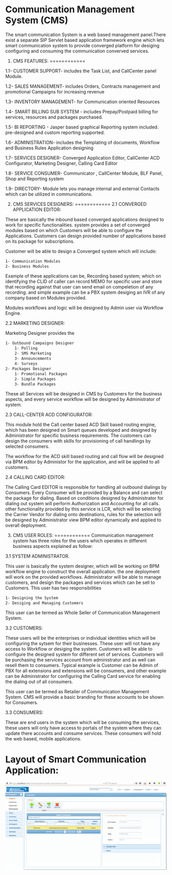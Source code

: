 # Communication Management System (CMS)

The smart communication System is a web based management panel.There exist a separate SIP Servlet based application framework engine which lets smart communication system to provide converged platform for desiging configuring and consuming the communication converved services. 

1. CMS FEATURES:
============

1.1- CUSTOMER SUPPORT- includes the Task List, and CallCenter panel Module.

1.2- SALES MANAGEMENT-  includes Orders, Contracts management and promotional Campaigns for increasing revenue

1.3- INVENTORY MANAGEMENT- for Communication oriented Resources

1.4- SMART BILLING SUB SYSTEM - includes Prepay/Postpaid billing for services, resources and packages purchased.

1.5- BI REPORTING - Jasper based graphical Reporting system included. pre-designed and custom reporting supported.

1.6- ADMINISTRATION-  includes the Templating of documents, Workflow and Business Rules Application designing

1.7- SERVICES DESIGNER- Converged Application Editor, CallCenter ACD Configurator, Marketing Designer, Calling Card Editor

1.8- SERVICE CONSUMER- Communicator , CallCenter Module, BLF Panel, Shop and Reporting system

1.9- DIRECTORY-  Module lets you manage internal and external Contacts which can be utilized in communications.



2. CMS SERVICES DESIGNERS:
============
2.1 CONVERGED APPLICATION EDITOR:
    
These are basically the inbound based converged applications designed to work for specific functionalities. system provides a set of converged modules based on which Customers will be able to configure the Applications. Customers can design provided number of applications based on its package for subscriptions. 

Customer will be able to design a Converged system which will include:

    1- Communication Modules
    2- Business Modules 

Example of these applications can be, Recording based system; which on identifying the CLID of caller can record MEMO for specific user and store that recording against that user can send email on compeletion of any recording. and simple example can be a PBX system desiging an IVR of any company based on Modules provided. 

Modules workflows and logic will be designed by Admin user via Workflow Engine. 

2.2 MARKETING DESIGNER:

Marketing Designer provides the 
    
    1- Outbound Campaigns Designer
        1- Polling
        2- SMS Marketing
        3- Announcements
        4- Surveys
    2- Packages Designer
        1- Promotional Packages
        2- Simple Packages
        3- Bundle Packages
        
These all Services will be designed in CMS by Customers for the business aspects, and every service workflow will be designed by Administrator of system. 


2.3 CALL-CENTER ACD CONFIGURATOR:

This module hold the Call center based ACD Skill based routing engine, which has been designed on Smart queues developed and designed by Administrator for specific business requirements. The customers can design the consumers with skills for provisioning of call handlings by selected consumers. 

The workflow for the ACD skill based routing and call flow will be designed via BPM editor by Administor for the application, and will be applied to all customers. 

2.4 CALLING CARD EDITOR:

The Calling Card EDITOR is responsible for handling all outbound dialings by Consumers. Every Consumer will be provided by a Balance and can select the package for dialing. Based on conditions designed by Administrator for dialing out system will perform Authorization and Accounting for all calls. other functionality provided by this service is LCR, which will be selecting the Carrier Vendor for dialing onto destinations, rules for the selection will be designed by Administrator view BPM editor dynamically and applied to overall deployment. 

3. CMS USER ROLES:
============
Communication management system has three roles for the users which operates in different business aspects explained as follow:

3.1 SYSTEM ADMINISTRATOR. 

This user is basically the system designer, which will be working on BPM workflow engine to construct the overall application. the one deployment will work on the provided workflows. Administrator will be able to manage customers, and design the packages and services which can be sell to Customers. This user has two responsibilities 

    1- Designing the System
    2- Desiging and Managing Customers
This user can be termed as Whole Seller of Communication Management System.

3.2 CUSTOMERS:

These users will be the enterprises or individual identities which will be configuring the sytsem for their businesses. These user will not have any access to Workflow or desiging the system. Customers will be able to configure the designed system for different set of services. Customers will be purchasing the services account from administrator and as well can resell them to consumers. Typical example is Customer can be Admin of PBX for all extensions and extensions will be consumers, and other example can be Administrator for configuring the Calling Card service for enabling the dialing out of all consumers. 

This user can be termed as Retailer of Communication Management System. CMS will provide a basic branding for these accounts to be shown for Consumers. 

3.3 CONSUMERS:

These are end users in the system which will be consuming the services, these users will only have access to portals of the system where they can update there accounts and consume services. These consumers will hold the web based, mobile applications. 

# Layout of Smart Communication Application:

![](https://github.com/Contourdynamics/smartcommunication/blob/master/Layout/Layout-SmartCommunication.png)

